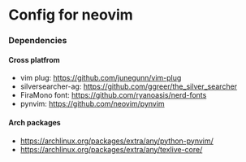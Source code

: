 # Config for neovim
### Dependencies
#### Cross platfrom
- vim plug: https://github.com/junegunn/vim-plug
- silversearcher-ag: https://github.com/ggreer/the_silver_searcher
- FiraMono font: https://github.com/ryanoasis/nerd-fonts
- pynvim: https://github.com/neovim/pynvim
#### Arch packages
- https://archlinux.org/packages/extra/any/python-pynvim/
- https://archlinux.org/packages/extra/any/texlive-core/
